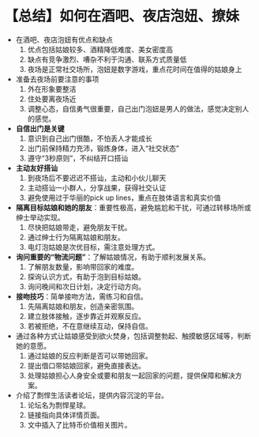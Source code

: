 # 【总结】如何在酒吧、夜店泡妞、撩妹

-   在酒吧、夜店泡妞有优点和缺点
    1.  优点包括姑娘较多、酒精降低难度、美女密度高
    2.  缺点有竞争激烈、嘈杂不利于沟通、联系方式质量低
    3.  夜场是正常社交场所，泡妞是数字游戏，重点花时间在值得的姑娘身上
-   准备去夜场前要注意的事项
    1.  外在形象要整洁
    2.  住处要离夜场近
    3.  调整心态，自信勇气很重要，自己出门泡妞是男人的做法，感觉决定别人的感觉。
-   **自信出门是关键**  
    1.  意识到自己出门很酷，不怕丢人才能成长
    2.  出门前保持精力充沛，锻炼身体，进入“社交状态”
    3.  遵守“3秒原则”，不纠结开口搭讪
-   **主动友好搭讪**  
    1.  到夜场后不要迟迟不搭讪，主动和小伙儿聊天
    2.  主动搭讪一小群人，分享战果，获得社交认证
    3.  避免使用过于华丽的pick up lines，重点在肢体语言和真实价值
-   **隔离目标姑娘和她的朋友**：重要性极高，避免尴尬和干扰，可通过转移场所或绅士举动实现。
    1.  尽快把姑娘带走，避免朋友干扰。
    2.  通过绅士行为隔离姑娘和朋友。
    3.  电灯泡姑娘是次优目标，需注意处理方式。
-   **询问重要的“物流问题”**：了解姑娘情况，有助于顺利发展关系。
    1.  了解朋友数量，影响带回家的难度。
    2.  探询认识方式，有助于泡到目标姑娘。
    3.  询问晚间和次日计划，决定行动方向。
-   **接吻技巧**：简单接吻方法，需练习和自信。
    1.  先隔离姑娘和朋友，创造亲密氛围。
    2.  建立肢体接触，逐步靠近并观察反应。
    3.  若被拒绝，不在意继续互动，保持自信。
-   通过各种方式让姑娘感受到欲火焚身，包括调整勃起、触摸敏感区域等，判断她的意愿。
    1.  通过姑娘的反应判断是否可以带她回家。
    2.  提出借口带姑娘回家，避免直接表达。
    3.  处理姑娘担心人身安全或要和朋友一起回家的问题，提供保障和解决方案。
-   介绍了剽悍生活读者论坛，提供内容沉淀的平台。
    1.  论坛名为剽悍星球。
    2.  链接指向具体详情页面。
    3.  文中插入了比特币价值相关图片。